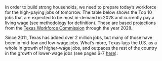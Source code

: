 In order to build strong households, we need to prepare today’s workforce for the high-paying jobs of tomorrow. The table below shows the Top 10 jobs that are expected to be most in-demand in 2028 and currently pay a living wage (see methodology for definition). These are based projections from the [Texas Workforce Commission](https://texaslmi.com/LMIbyCategory/Projections) through the year 2028.

Since 2011, Texas has added over 2 million jobs, but many of those have been in mid-low and low-wage jobs. What’s more, Texas lags the U.S. as a whole in growth of higher-wage jobs, and outpaces the rest of the country in the growth of lower-wage jobs (see pages 6-7 [here](https://texas2036.org/wp-content/uploads/2021/04/AHT-Initial-Findings.pdf)).
